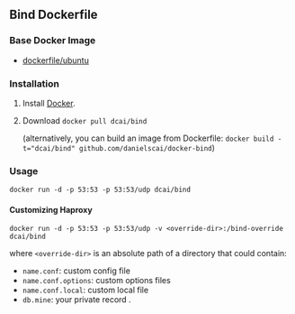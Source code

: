 ## Bind Dockerfile


### Base Docker Image

* [dockerfile/ubuntu](http://dockerfile.github.io/#/ubuntu)


### Installation

1. Install [Docker](https://www.docker.com/).

2. Download `docker pull dcai/bind`

   (alternatively, you can build an image from Dockerfile: `docker build -t="dcai/bind" github.com/danielscai/docker-bind`)


### Usage

    docker run -d -p 53:53 -p 53:53/udp dcai/bind

#### Customizing Haproxy

    docker run -d -p 53:53 -p 53:53/udp -v <override-dir>:/bind-override dcai/bind

where `<override-dir>` is an absolute path of a directory that could contain:

  - `name.conf`: custom config file 
  - `name.conf.options`: custom options files
  - `name.conf.local`: custom local file 
  - `db.mine`: your private record .

